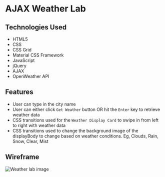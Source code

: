 # AJAX Weather Lab

## Technologies Used
- HTML5
- CSS
- CSS Grid
- Material CSS Framework
- JavaScript
- jQuery
- AJAX
- OpenWeather API

## Features
- User can type in the city name 
- User can either click `Get Weather` button OR hit the `Enter` key to retrieve weather data
- CSS transitions used for the `Weather Display Card` to swipe in from left to right with weather data
- CSS transitions used to change the background image of the displayBody to change based on weather conditions. Eg, Clouds, Rain, Snow, Clear, Mist

## Wireframe
![Weather lab image](https://i.imgur.com/bYbMJiK.jpg)
